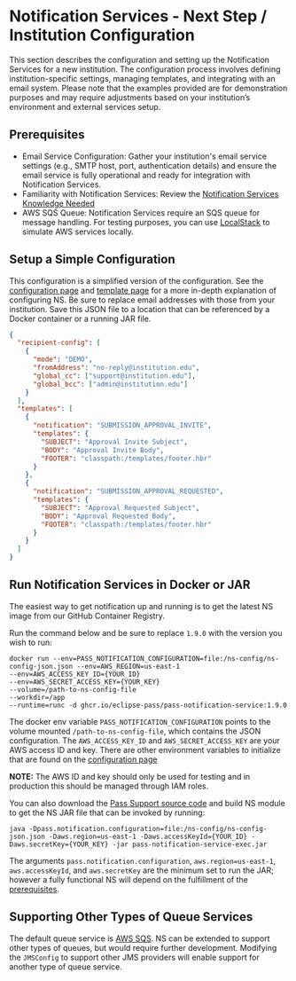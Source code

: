 # Notification Services - Next Step / Institution Configuration

This section describes the configuration and setting up the Notification Services for a new institution.
The configuration process involves defining institution-specific settings, managing templates, and integrating with an
email system. Please note that the examples provided are for demonstration purposes and may require adjustments based on
your institution’s environment and external services setup.

## Prerequisites

* Email Service Configuration: Gather your institution's email service settings (e.g., SMTP host, port, authentication 
details) and ensure the email service is fully operational and ready for integration with Notification Services.
* Familiarity with Notification Services: Review the [Notification Services Knowledge Needed](./ns-know-need.md)
* AWS SQS Queue: Notification Services require an SQS queue for message handling. For testing purposes, you can use 
[LocalStack](https://www.localstack.cloud/) to simulate AWS services locally. 

## Setup a Simple Configuration

This configuration is a simplified version of the configuration. See the [configuration page](./ns-configuration.md) and
[template page](./ns-templates.md) for a more in-depth explanation of configuring NS. Be sure to replace email addresses
with those from your institution. Save this JSON file to a location that can be referenced by a Docker container or a 
running JAR file.

```json
{
  "recipient-config": [
    {
      "mode": "DEMO",
      "fromAddress": "no-reply@institution.edu",
      "global_cc": ["support@institution.edu"],
      "global_bcc": ["admin@institution.edu"]
    }
  ],
  "templates": [
    {
      "notification": "SUBMISSION_APPROVAL_INVITE",
      "templates": {
        "SUBJECT": "Approval Invite Subject",
        "BODY": "Approval Invite Body",
        "FOOTER": "classpath:/templates/footer.hbr"
      }
    },
    {
      "notification": "SUBMISSION_APPROVAL_REQUESTED",
      "templates": {
        "SUBJECT": "Approval Requested Subject",
        "BODY": "Approval Requested Body",
        "FOOTER": "classpath:/templates/footer.hbr"
      }
    }
  ]
}
```

## Run Notification Services in Docker or JAR

The easiest way to get notification up and running is to get the latest NS image from our GitHub Container Registry.

Run the command below and be sure to replace `1.9.0` with the version you wish to run:

```shell
docker run --env=PASS_NOTIFICATION_CONFIGURATION=file:/ns-config/ns-config-json.json --env=AWS_REGION=us-east-1
--env=AWS_ACCESS_KEY_ID={YOUR_ID}
--env=AWS_SECRET_ACCESS_KEY={YOUR_KEY}
--volume=/path-to-ns-config-file
--workdir=/app 
--runtime=runc -d ghcr.io/eclipse-pass/pass-notification-service:1.9.0
```

The docker env variable `PASS_NOTIFICATION_CONFIGURATION` points to the volume mounted `/path-to-ns-config-file`, which
contains the JSON configuration. The `AWS_ACCESS_KEY_ID` and `AWS_SECRET_ACCESS_KEY` are your AWS access ID and key.
There are other environment variables to initialize that are found on the [configuration page](./ns-configuration.md#environment-variables)

**NOTE:** The AWS ID and key should only be used for testing and in production this should be managed through IAM roles.

You can also download the [Pass Support source code](https://github.com/eclipse-pass/pass-support/releases) and build NS
module to get the NS JAR file that can be invoked by running:

```shell
java -Dpass.notification.configuration=file:/ns-config/ns-config-json.json -Daws.region=us-east-1 -Daws.accessKeyId={YOUR_ID} -Daws.secretKey={YOUR_KEY} -jar pass-notification-service-exec.jar
```

The arguments `pass.notification.configuration`, `aws.region=us-east-1`, `aws.accessKeyId`, and `aws.secretKey` are the
minimum set to run the JAR; however a fully functional NS will depend on the fulfillment of the [prerequisites](#prerequisites).

## Supporting Other Types of Queue Services

The default queue service is [AWS SQS](https://aws.amazon.com/sqs/). NS can be extended to support other types of queues,
but would require further development. Modifying the `JMSConfig` to support other JMS providers will enable support for 
another type of queue service.